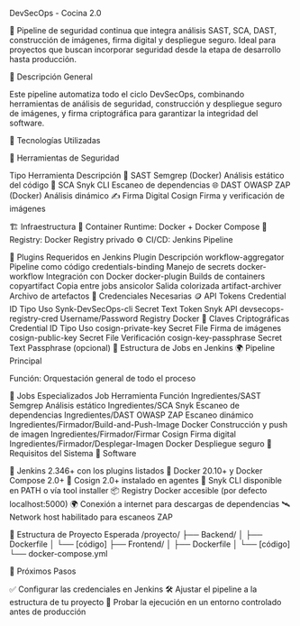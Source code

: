 DevSecOps - Cocina 2.0

🚀 Pipeline de seguridad continua que integra análisis SAST, SCA, DAST, construcción de imágenes, firma digital y despliegue seguro.
Ideal para proyectos que buscan incorporar seguridad desde la etapa de desarrollo hasta producción.

📝 Descripción General

Este pipeline automatiza todo el ciclo DevSecOps, combinando herramientas de análisis de seguridad, construcción y despliegue seguro de imágenes, y firma criptográfica para garantizar la integridad del software.

🧰 Tecnologías Utilizadas

🔐 Herramientas de Seguridad

Tipo	Herramienta	Descripción
🧠 SAST	Semgrep (Docker)	Análisis estático del código
🧱 SCA	Snyk CLI	Escaneo de dependencias
🌐 DAST	OWASP ZAP (Docker)	Análisis dinámico
✍️ Firma Digital	Cosign	Firma y verificación de imágenes

🏗️ Infraestructura
🐳 Container Runtime: Docker + Docker Compose
🧭 Registry: Docker Registry privado
⚙️ CI/CD: Jenkins Pipeline

🧩 Plugins Requeridos en Jenkins
Plugin	Descripción
workflow-aggregator	Pipeline como código
credentials-binding	Manejo de secrets
docker-workflow	Integración con Docker
docker-plugin	Builds de containers
copyartifact	Copia entre jobs
ansicolor	Salida colorizada
artifact-archiver	Archivo de artefactos
🔑 Credenciales Necesarias
🪙 API Tokens
Credential ID	Tipo	Uso
Synk-DevSecOps-cli	Secret Text	Token Snyk API
devsecops-registry-cred	Username/Password	Registry Docker
🔐 Claves Criptográficas
Credential ID	Tipo	Uso
cosign-private-key	Secret File	Firma de imágenes
cosign-public-key	Secret File	Verificación
cosign-key-passphrase	Secret Text	Passphrase (opcional)
🧠 Estructura de Jobs en Jenkins
🌍 Pipeline Principal

Función: Orquestación general de todo el proceso

🧪 Jobs Especializados
Job	Herramienta	Función
Ingredientes/SAST	Semgrep	Análisis estático
Ingredientes/SCA	Snyk	Escaneo de dependencias
Ingredientes/DAST	OWASP ZAP	Escaneo dinámico
Ingredientes/Firmador/Build-and-Push-Image	Docker	Construcción y push de imagen
Ingredientes/Firmador/Firmar	Cosign	Firma digital
Ingredientes/Firmador/Desplegar-Imagen	Docker	Despliegue seguro
🧰 Requisitos del Sistema
🧭 Software

🧱 Jenkins 2.346+ con los plugins listados
🐳 Docker 20.10+ y Docker Compose 2.0+
📝 Cosign 2.0+ instalado en agentes
🧠 Snyk CLI disponible en PATH o vía tool installer
📦 Registry Docker accesible (por defecto localhost:5000)
🌍 Conexión a internet para descargas de dependencias
🛰️ Network host habilitado para escaneos ZAP

📂 Estructura de Proyecto Esperada
/proyecto/
├── Backend/
│   ├── Dockerfile
│   └── [código]
├── Frontend/
│   ├── Dockerfile
│   └── [código]
└── docker-compose.yml

🏁 Próximos Pasos

✅ Configurar las credenciales en Jenkins
🛠️ Ajustar el pipeline a la estructura de tu proyecto
🧪 Probar la ejecución en un entorno controlado antes de producción
